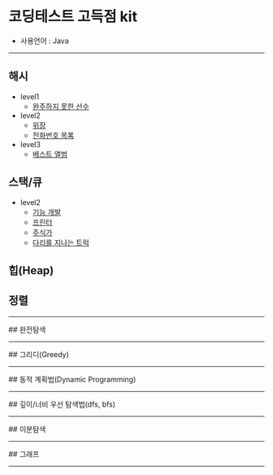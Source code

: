 # 코딩테스트 고득점 kit
   * 사용언어 : Java

<hr>

   ## 해시
   * level1
      * [완주하지 못한 선수](https://github.com/courage331/Programmers/blob/master/Programmers/src/coding_test/highscore_kit/hash/level1/UnsucessfulPlayer.java)
   * level2
      * [위장](https://github.com/courage331/Programmers/blob/master/Programmers/src/coding_test/highscore_kit/hash/level2/Camouflage.java)
      * [전화번호 목록](https://github.com/courage331/Programmers/blob/master/Programmers/src/coding_test/highscore_kit/hash/level2/PhonenumberList.java)
   * level3 
      * [베스트 앨범](https://github.com/courage331/Programmers/blob/master/Programmers/src/coding_test/highscore_kit/hash/level3/Bestalbum.java) 


 ## 스택/큐
 * level2
   * [기능 개발](https://github.com/courage331/Programmers/blob/master/Programmers/src/coding_test/highscore_kit/stack_queue/level2/FunctionDevelopment.java)
   * [프린터](https://github.com/courage331/Programmers/blob/master/Programmers/src/coding_test/highscore_kit/stack_queue/level2/Printer.java)
   * [주식가](https://github.com/courage331/Programmers/blob/master/Programmers/src/coding_test/highscore_kit/stack_queue/level2/StockPrice.java)
   * [다리를 지나는 트럭](https://github.com/courage331/Programmers/blob/master/Programmers/src/coding_test/highscore_kit/stack_queue/level2/Truck_Pass_Bridge.java)

## 힙(Heap)


## 정렬

<hr>
## 완전탐색

<hr>
## 그리디(Greedy)

<hr>
## 동적 계획법(Dynamic Programming)

<hr>
## 깊이/너비 우선 탐색법(dfs, bfs)

<hr>
## 이분탐색

<hr>
## 그래프

<hr>
